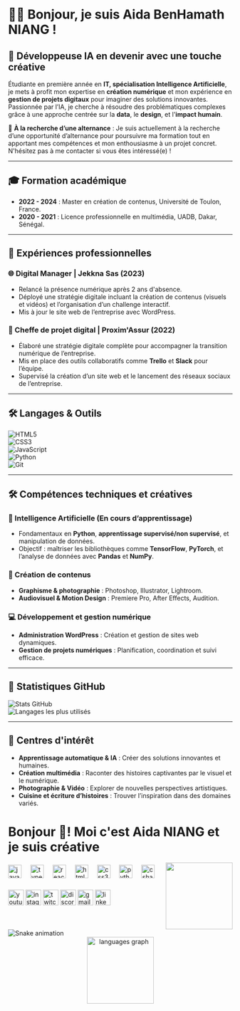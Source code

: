 # 👩‍💻 Bonjour, je suis Aida BenHamath NIANG !  

## 🚀 Développeuse IA en devenir avec une touche créative  
Étudiante en première année en **IT, spécialisation Intelligence Artificielle**, je mets à profit mon expertise en **création numérique** et mon expérience en **gestion de projets digitaux** pour imaginer des solutions innovantes. Passionnée par l’IA, je cherche à résoudre des problématiques complexes grâce à une approche centrée sur la **data**, le **design**, et l'**impact humain**.  

🎯 **À la recherche d’une alternance** : Je suis actuellement à la recherche d’une opportunité d’alternance pour poursuivre ma formation tout en apportant mes compétences et mon enthousiasme à un projet concret. N'hésitez pas à me contacter si vous êtes intéressé(e) !  

---

## 🎓 Formation académique
- **2022 - 2024** : Master en création de contenus, Université de Toulon, France.  
- **2020 - 2021** : Licence professionnelle en multimédia, UADB, Dakar, Sénégal.  

---

## 💼 Expériences professionnelles
### 🌐 Digital Manager | Jekkna Sas (2023)  
- Relancé la présence numérique après 2 ans d'absence.  
- Déployé une stratégie digitale incluant la création de contenus (visuels et vidéos) et l’organisation d’un challenge interactif.  
- Mis à jour le site web de l’entreprise avec WordPress.  

### 🧩 Cheffe de projet digital | Proxim'Assur (2022)  
- Élaboré une stratégie digitale complète pour accompagner la transition numérique de l’entreprise.  
- Mis en place des outils collaboratifs comme **Trello** et **Slack** pour l’équipe.  
- Supervisé la création d’un site web et le lancement des réseaux sociaux de l’entreprise.  

---

## 🛠️ Langages & Outils  
![HTML5](https://img.shields.io/badge/HTML5-%23E34F26.svg?style=for-the-badge&logo=html5&logoColor=white)  
![CSS3](https://img.shields.io/badge/CSS3-%231572B6.svg?style=for-the-badge&logo=css3&logoColor=white)  
![JavaScript](https://img.shields.io/badge/JavaScript-%23F7DF1E.svg?style=for-the-badge&logo=javascript&logoColor=black)  
![Python](https://img.shields.io/badge/Python-%233776AB.svg?style=for-the-badge&logo=python&logoColor=white)  
![Git](https://img.shields.io/badge/Git-%23F05033.svg?style=for-the-badge&logo=git&logoColor=white)  

---

## 🛠️ Compétences techniques et créatives  
### 🔬 Intelligence Artificielle (En cours d’apprentissage)  
- Fondamentaux en **Python**, **apprentissage supervisé/non supervisé**, et manipulation de données.  
- Objectif : maîtriser les bibliothèques comme **TensorFlow**, **PyTorch**, et l’analyse de données avec **Pandas** et **NumPy**.  

### 🎨 Création de contenus  
- **Graphisme & photographie** : Photoshop, Illustrator, Lightroom.  
- **Audiovisuel & Motion Design** : Premiere Pro, After Effects, Audition.  

### 💻 Développement et gestion numérique  
- **Administration WordPress** : Création et gestion de sites web dynamiques.  
- **Gestion de projets numériques** : Planification, coordination et suivi efficace.  

---

## 🌟 Statistiques GitHub  
![Stats GitHub](https://github-readme-stats.vercel.app/api?username=TonPseudo&show_icons=true&hide_title=true&count_private=true&theme=radical)  
![Langages les plus utilisés](https://github-readme-stats.vercel.app/api/top-langs/?username=TonPseudo&layout=compact&theme=radical)  

---

## 🌟 Centres d'intérêt  
- **Apprentissage automatique & IA** : Créer des solutions innovantes et humaines.  
- **Création multimédia** : Raconter des histoires captivantes par le visuel et le numérique.  
- **Photographie & Vidéo** : Explorer de nouvelles perspectives artistiques.  
- **Cuisine et écriture d’histoires** : Trouver l’inspiration dans des domaines variés.  


# Bonjour 👋! Moi c'est Aida NIANG et je suis créative #

<img align="right" height="150" src="https://i.imgflip.com/65efzo.gif"  />

###

<div align="left">
  <img src="https://cdn.jsdelivr.net/gh/devicons/devicon/icons/javascript/javascript-original.svg" height="30" alt="javascript logo"  />
  <img width="12" />
  <img src="https://cdn.jsdelivr.net/gh/devicons/devicon/icons/typescript/typescript-original.svg" height="30" alt="typescript logo"  />
  <img width="12" />
  <img src="https://cdn.jsdelivr.net/gh/devicons/devicon/icons/react/react-original.svg" height="30" alt="react logo"  />
  <img width="12" />
  <img src="https://cdn.jsdelivr.net/gh/devicons/devicon/icons/html5/html5-original.svg" height="30" alt="html5 logo"  />
  <img width="12" />
  <img src="https://cdn.jsdelivr.net/gh/devicons/devicon/icons/css3/css3-original.svg" height="30" alt="css3 logo"  />
  <img width="12" />
  <img src="https://cdn.jsdelivr.net/gh/devicons/devicon/icons/python/python-original.svg" height="30" alt="python logo"  />
  <img width="12" />
  <img src="https://cdn.jsdelivr.net/gh/devicons/devicon/icons/csharp/csharp-original.svg" height="30" alt="csharp logo"  />
</div>

###

<div align="left">
  <img src="https://img.shields.io/static/v1?message=Youtube&logo=youtube&label=&color=FF0000&logoColor=white&labelColor=&style=for-the-badge" height="35" alt="youtube logo"  />
  <img src="https://img.shields.io/static/v1?message=Instagram&logo=instagram&label=&color=E4405F&logoColor=white&labelColor=&style=for-the-badge" height="35" alt="instagram logo"  />
  <img src="https://img.shields.io/static/v1?message=Twitch&logo=twitch&label=&color=9146FF&logoColor=white&labelColor=&style=for-the-badge" height="35" alt="twitch logo"  />
  <img src="https://img.shields.io/static/v1?message=Discord&logo=discord&label=&color=7289DA&logoColor=white&labelColor=&style=for-the-badge" height="35" alt="discord logo"  />
  <img src="https://img.shields.io/static/v1?message=Gmail&logo=gmail&label=&color=D14836&logoColor=white&labelColor=&style=for-the-badge" height="35" alt="gmail logo"  />
  <img src="https://img.shields.io/static/v1?message=LinkedIn&logo=linkedin&label=&color=0077B5&logoColor=white&labelColor=&style=for-the-badge" height="35" alt="linkedin logo"  />
</div>

###

<br clear="both">

<img src="https://raw.githubusercontent.com/maurodesouza/maurodesouza/output/snake.svg" alt="Snake animation" />

<div align="center">
  <img src="https://github-readme-stats.vercel.app/api/top-langs?username=maurodesouza&locale=en&hide_title=false&layout=compact&card_width=320&langs_count=5&theme=dracula&hide_border=false" height="150" alt="languages graph"  />
</div>


